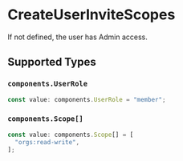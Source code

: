 # CreateUserInviteScopes

If not defined, the user has Admin access.


## Supported Types

### `components.UserRole`

```typescript
const value: components.UserRole = "member";
```

### `components.Scope[]`

```typescript
const value: components.Scope[] = [
  "orgs:read-write",
];
```

